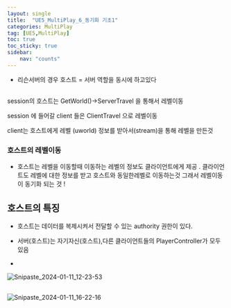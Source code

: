 ```yaml
---
layout: single
title:  "UE5_MultiPlay_6_동기화 기초1"
categories: MultiPlay
tag: [UE5,MultiPlay]
toc: true
toc_sticky: true
sidebar:
    nav: "counts"
---
```


* 리슨서버의 경우 호스트 = 서버 역할을 동시에 하고있다 

## 

session의 호스트는 GetWorld()->ServerTravel 을 통해서 레벨이동
   
session 에 들어갈 client 들은 ClientTravel 으로 레벨이동 
   
client는 호스트에게 레벨 (uworld)  정보를 받아서(stream)을 통해 레벨을 만든것

### 호스트의 레벨이동 

* 호스트는 레벨을 이동할때 이동하는 레벨의 정보도 클라이언트에게 제공 . 클라이언트도 레벨에 대한 정보를 받고 호스트와 동일한레벨로 이동하는것 
그래서  레벨이동이 동기화 되는 것 !  


## 호스트의 특징
   
* 호스트는 데이터를 복제시켜서 전달할 수 있는 authority 권한이 있다.
   
* 서버(호스트)는 자기자신(호스트),다른 클라이언트들의 PlayerController가 모두있음

* 

![Snipaste_2024-01-11_12-23-53](https://github.com/silverlnng/MultiTeamProject/assets/112385982/fa598785-7eb5-4727-b4f5-d762ec6c807c)

## 

![Snipaste_2024-01-11_16-22-16](https://github.com/silverlnng/MultiTeamProject/assets/112385982/b6e27535-e11d-4b8a-8a50-36dbc7647bb8)

